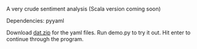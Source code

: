 A very crude sentiment analysis (Scala version coming soon)

Dependencies:
pyyaml


Download [dat.zip](https://berkeley.box.com/s/fslymcxaxin4ncbtdxpipwh7vmpv2vzx) for the yaml files. Run demo.py to try it out. Hit enter to continue through the program.
